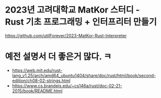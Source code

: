 # 2023년 고려대학교 MatKor 스터디 - Rust 기초 프로그래밍 + 인터프리터 만들기 

https://github.com/utilForever/2023-MatKor-Rust-Interpreter

# 예전 설명서 더 좋은거 많다. ㅋ

- https://web.mit.edu/rust-lang_v1.25/arch/amd64_ubuntu1404/share/doc/rust/html/book/second-edition/ch08-02-strings.html
- https://www.cs.brandeis.edu/~cs146a/rust/doc-02-21-2015/book/README.html

